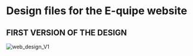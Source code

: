 # Design files for the E-quipe website

## FIRST VERSION OF THE DESIGN
![web_design_V1](https://github.com/E-truco/e-quipe_web_design/assets/125526050/7727f0ac-eff1-402b-8483-ec58962cf8c9)
